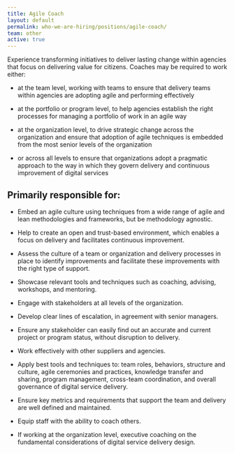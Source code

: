 ```yaml
---
title: Agile Coach
layout: default
permalink: who-we-are-hiring/positions/agile-coach/
team: other
active: true
---
```

Experience transforming initiatives to deliver lasting change within
agencies that focus on delivering value for citizens. Coaches may be
required to work either:

-   at the team level, working with teams to ensure that delivery teams
within agencies are adopting agile and performing effectively

-   at the portfolio or program level, to help agencies establish the
right processes for managing a portfolio of work in an agile way

-   at the organization level, to drive strategic change across the
    organization and ensure that adoption of agile techniques is
    embedded from the most senior levels of the organization

-   or across all levels to ensure that organizations adopt a pragmatic
    approach to the way in which they govern delivery and continuous
    improvement of digital services

## Primarily responsible for:

-   Embed an agile culture using techniques from a wide range of agile
    and lean methodologies and frameworks, but be methodology agnostic.

-   Help to create an open and trust-based environment, which enables a
    focus on delivery and facilitates continuous improvement.

-   Assess the culture of a team or organization and delivery processes
    in place to identify improvements and facilitate these
    improvements with the right type of support.

-   Showcase relevant tools and techniques such as coaching, advising,
    workshops, and mentoring.

-   Engage with stakeholders at all levels of the organization.

-   Develop clear lines of escalation, in agreement with senior managers.

-   Ensure any stakeholder can easily find out an accurate and current
    project or program status, without disruption to delivery.

-   Work effectively with other suppliers and agencies.

-   Apply best tools and techniques to: team roles, behaviors, structure
    and culture, agile ceremonies and practices, knowledge transfer
    and sharing, program management, cross-team coordination, and
    overall governance of digital service delivery.

-   Ensure key metrics and requirements that support the team and
    delivery are well defined and maintained.

-   Equip staff with the ability to coach others.

-   If working at the organization level, executive coaching on the fundamental
    considerations of digital service delivery design.
